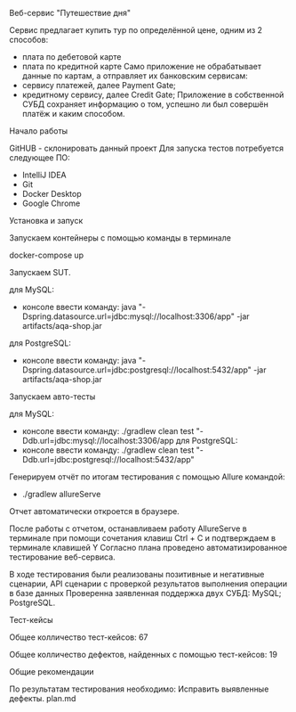  Веб-сервис "Путешествие дня"

Сервис предлагает купить тур по определённой цене, одним из 2 способов:

 - плата по дебетовой карте
 - плата по кредитной карте Само приложение не обрабатывает данные по картам, а отправляет их банковским сервисам:
 - сервису платежей, далее Payment Gate;
 - кредитному сервису, далее Credit Gate;
Приложение в собственной СУБД сохраняет информацию о том, успешно ли был совершён платёж и каким способом.

 Начало работы

GitHUB - склонировать данный проект Для запуска тестов потребуется следующее ПО:

 - IntelliJ IDEA
 - Git
 - Docker Desktop
 - Google Chrome

 Установка и запуск

Запускаем контейнеры с помощью команды в терминале

docker-compose up

Запускаем SUT.

для MySQL:
 - консоле ввести команду: java "-Dspring.datasource.url=jdbc:mysql://localhost:3306/app" -jar artifacts/aqa-shop.jar

для PostgreSQL:
 - консоле ввести команду: java "-Dspring.datasource.url=jdbc:postgresql://localhost:5432/app" -jar artifacts/aqa-shop.jar

Запускаем авто-тесты

для MySQL:
 - консоле ввести команду: ./gradlew clean test "-Ddb.url=jdbc:mysql://localhost:3306/app
для PostgreSQL:
 - консоле ввести команду: ./gradlew clean test "-Ddb.url=jdbc:postgresql://localhost:5432/app"

Генерируем отчёт по итогам тестирования с помощью Allure командой:

 - ./gradlew allureServe

Отчет автоматически откроется в браузере.

После работы с отчетом, останавливаем работу АllureServe в терминале при помощи сочетания клавиш Ctrl + C и подтверждаем в терминале клавишей Y
Согласно плана проведено автоматизированное тестирование веб-сервиса.

В ходе тестирования были реализованы позитивные и негативные сценарии, API сценарии с проверкой результатов выполнения операции в базе данных
Проверенна заявленная поддержка двух СУБД:
 MySQL;
 PostgreSQL.

Тест-кейсы

Общее колличество тест-кейсов:
 67

Общее колличество дефектов, найденных с помощью тест-кейсов:
 19

Общие рекомендации

По результатам тестирования необходимо:
 Исправить выявленные дефекты.
plan.md
 
